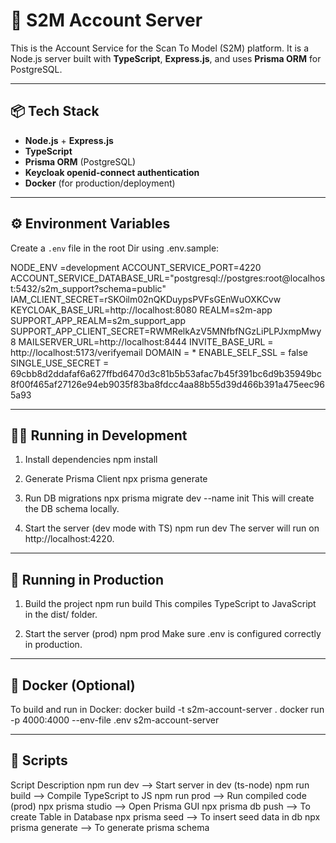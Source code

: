 # 🧾 S2M Account Server

This is the Account Service for the Scan To Model (S2M) platform. It is a Node.js server built with **TypeScript**, **Express.js**, and uses **Prisma ORM** for PostgreSQL.

---

## 📦 Tech Stack

- **Node.js** + **Express.js**
- **TypeScript**
- **Prisma ORM** (PostgreSQL)
- **Keycloak openid-connect authentication**
- **Docker** (for production/deployment)

---

## ⚙️ Environment Variables

Create a `.env` file in the root Dir using .env.sample:

NODE_ENV =development
ACCOUNT_SERVICE_PORT=4220
ACCOUNT_SERVICE_DATABASE_URL="postgresql://postgres:root@localhost:5432/s2m_support?schema=public"
IAM_CLIENT_SECRET=rSKOilm02nQKDuypsPVFsGEnWuOXKCvw
KEYCLOAK_BASE_URL=http://localhost:8080
REALM=s2m-app
SUPPORT_APP_REALM=s2m_support_app
SUPPORT_APP_CLIENT_SECRET=RWMRelkAzV5MNfbfNGzLiPLPJxmpMwy8
MAILSERVER_URL=http://localhost:8444
INVITE_BASE_URL = http://localhost:5173/verifyemail
DOMAIN = *
ENABLE_SELF_SSL = false
SINGLE_USE_SECRET = 69cbb8d2ddafaf6a627ffbd6470d3c81b5b53afac7b45f391bc6d9b35949bc8f00f465af27126e94eb9035f83ba8fdcc4aa88b55d39d466b391a475eec965a93

---


## 🧑‍💻 Running in Development
1. Install dependencies
npm install
2. Generate Prisma Client
npx prisma generate
3. Run DB migrations
npx prisma migrate dev --name init
This will create the DB schema locally.

4. Start the server (dev mode with TS)
npm run dev
The server will run on http://localhost:4220.

---


## 🚀 Running in Production
1. Build the project
npm run build
This compiles TypeScript to JavaScript in the dist/ folder.

2. Start the server (prod)
npm prod
Make sure .env is configured correctly in production.

---


## 🐳 Docker (Optional)
To build and run in Docker:
docker build -t s2m-account-server .
docker run -p 4000:4000 --env-file .env s2m-account-server


---


## 🧪 Scripts
Script	Description
npm run dev         -->	  Start server in dev (ts-node)
npm run build	    -->   Compile TypeScript to JS
npm run prod	    -->   Run compiled code (prod)
npx prisma studio   -->	  Open Prisma GUI
npx prisma db push  -->   To create Table in Database
npx prisma seed     -->   To insert seed data in db 
npx prisma generate -->   To generate prisma schema



